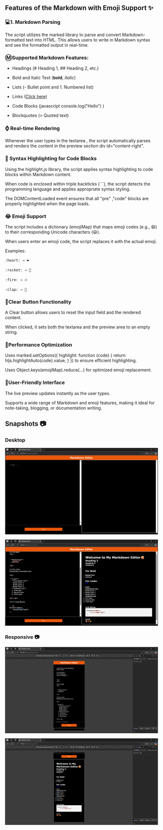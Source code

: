 ## Features of the Markdown with Emoji Support ✨
### 💻1. Markdown Parsing
The script utilizes the marked library to parse and convert Markdown-formatted text into HTML. This allows users to write in Markdown syntax and see the formatted output in real-time.

### Ⓜ️Supported Markdown Features:
- Headings (# Heading 1, ## Heading 2, etc.)

- Bold and Italic Text (**bold**, *italic*)
- Lists (- Bullet point and 1. Numbered list)

- Links ([Click here](https://example.com))

- Code Blocks (javascript console.log("Hello") )

- Blockquotes (> Quoted text)

### ⌚ Real-time Rendering
Whenever the user types in the textarea , the script automatically parses and renders the content in the preview section div id="content-right".

### 📔 Syntax Highlighting for Code Blocks
Using the highlight.js library, the script applies syntax highlighting to code blocks within Markdown content.

When code is enclosed within triple backticks (```), the script detects the programming language and applies appropriate syntax styling.

The DOMContentLoaded event ensures that all "pre" ,"code" blocks are properly highlighted when the page loads.

### 😂 Emoji Support
The script includes a dictionary (emojiMap) that maps emoji codes (e.g., :smile:) to their corresponding Unicode characters (😃).

When users enter an emoji code, the script replaces it with the actual emoji.

Examples:
```
:heart: → ❤️

:rocket: → 🚀

:fire: → 🔥

:clap: → 👏
```

### 🧹Clear Button Functionality
A Clear button allows users to reset the input field and the rendered content.

When clicked, it sets both the textarea and the preview area to an empty string.

### 🎯Performance Optimization
Uses marked.setOptions({ highlight: function (code) { return hljs.highlightAuto(code).value; } }) to ensure efficient highlighting.

Uses Object.keys(emojiMap).reduce(...) for optimized emoji replacement.

### 👥User-Friendly Interface
The live preview updates instantly as the user types.

Supports a wide range of Markdown and emoji features, making it ideal for note-taking, blogging, or documentation writing.

## Snapshots 📷
### Desktop 
![alt text](image.png)

![alt text](image-1.png)

### Responsive 📷
![alt text](image-2.png)

![alt text](image-3.png)